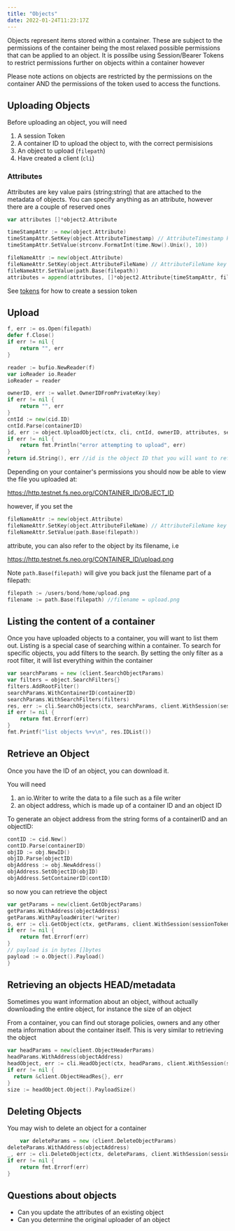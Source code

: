 ```yaml
---
title: "Objects"
date: 2022-01-24T11:23:17Z
---
```


Objects represent items stored within a container. These are subject to the permissions of the container being the most relaxed possible permissions that can be applied to an object. It is possilbe using Session/Bearer Tokens to restrict permissions further on objects within a container however

Please note actions on objects are restricted by the permissions on the container AND the permissions of the token used to access the functions. 

## Uploading Objects 

Before uploading an object, you will need

1. A session Token
2. A container ID to upload the object to, with the correct permisisions
3. An object to upload (`filepath`)
4. Have created a client (`cli`)

### Attributes

Attributes are key value pairs (string:string) that are attached to the metadata of objects. You can specify anything as an attribute, however there are a couple of reserved ones
```go
var attributes []*object2.Attribute

timeStampAttr := new(object.Attribute)
timeStampAttr.SetKey(object.AttributeTimestamp) // AttributeTimestamp key is like a 'created at' attribute
timeStampAttr.SetValue(strconv.FormatInt(time.Now().Unix(), 10))

fileNameAttr := new(object.Attribute)
fileNameAttr.SetKey(object.AttributeFileName) // AttributeFileName key is the filename to be associated with the object. This will become useful later
fileNameAttr.SetValue(path.Base(filepath))
attributes = append(attributes, []*object2.Attribute{timeStampAttr, fileNameAttr}...)

```

See [tokens](/examples/tokens) for how to create a session token

## Upload 

```go
f, err := os.Open(filepath)
defer f.Close()
if err != nil {
    return "", err
}

reader := bufio.NewReader(f)
var ioReader io.Reader
ioReader = reader

ownerID, err := wallet.OwnerIDFromPrivateKey(key)
if err != nil {
    return "", err
}
cntId := new(cid.ID)
cntId.Parse(containerID)
id, err := object.UploadObject(ctx, cli, cntId, ownerID, attributes, sessionToken, &ioReader)
if err != nil {
    return fmt.Println("error attempting to upload", err)
}
return id.String(), err //id is the object ID that you will want to reference
```

Depending on your container's permissions you should now be able to view the file you uploaded at:

https://http.testnet.fs.neo.org/CONTAINER_ID/OBJECT_ID

however, if you set the 

```go
fileNameAttr := new(object.Attribute)
fileNameAttr.SetKey(object.AttributeFileName) // AttributeFileName key is the filename to be associated with the object. This will become useful later
fileNameAttr.SetValue(path.Base(filepath))
```
attribute, you can also refer to the object by its filename, i.e

https://http.testnet.fs.neo.org/CONTAINER_ID/upload.png

Note `path.Base(filepath)` will give you back just the filename part of a filepath:

```go
filepath := /users/bond/home/upload.png
filename := path.Base(filepath) //filename = upload.png
```

## Listing the content of a container

Once you have uploaded objects to a container, you will want to list them out. Listing is a special case of searching within a container.
To search for specific objects, you add filters to the search. By setting the only filter as a root filter, it will list everything within the container

```go
var searchParams = new (client.SearchObjectParams)
var filters = object.SearchFilters{}
filters.AddRootFilter()
searchParams.WithContainerID(containerID)
searchParams.WithSearchFilters(filters)
res, err := cli.SearchObjects(ctx, searchParams, client.WithSession(sessionToken))
if err != nil {
    return fmt.Errorf(err)
}
fmt.Printf("list objects %+v\n", res.IDList())
```

## Retrieve an Object

Once you have the ID of an object, you can download it.

You will need 
1. an io.Writer to write the data to a file such as a file writer
2. an object address, which is made up of a container ID and an object ID

To generate an object address from the string forms of a containerID and an objectID:

```go
contID := cid.New()
contID.Parse(containerID)
objID := obj.NewID()
objID.Parse(objectID)
objAddress := obj.NewAddress()
objAddress.SetObjectID(objID)
objAddress.SetContainerID(contID)
```

so now you can retrieve the object

```go
var getParams = new(client.GetObjectParams)
getParams.WithAddress(objectAddress)
getParams.WithPayloadWriter(*writer)
o, err := cli.GetObject(ctx, getParams, client.WithSession(sessionToken))
if err != nil {
    return fmt.Errorf(err)
}
// payload is in bytes []bytes 
payload := o.Object().Payload()
}
```

## Retrieving an objects HEAD/metadata

Sometimes you want information about an object, without actually downloading the entire object, for instance the size of an object

From a container, you can find out storage policies, owners and any other meta information about the container itself. This is very similar to retrieving the object

```go
var headParams = new(client.ObjectHeaderParams)
headParams.WithAddress(objectAddress)
headObject, err := cli.HeadObject(ctx, headParams, client.WithSession(sessionToken))
if err != nil {
  return &client.ObjectHeadRes{}, err
}
size := headObject.Object().PayloadSize()
```

## Deleting Objects

You may wish to delete an object for a container

```go
	var deleteParams = new (client.DeleteObjectParams)
deleteParams.WithAddress(objectAddress)
_, err := cli.DeleteObject(ctx, deleteParams, client.WithSession(sessionToken))
if err != nil {
    return fmt.Errorf(err)
}
```

## Questions about objects

* Can you update the attributes of an existing object
* Can you determine the original uploader of an object
